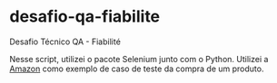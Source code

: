 # desafio-qa-fiabilite
Desafio Técnico QA - Fiabilité

Nesse script, utilizei o pacote Selenium junto com o Python.
Utilizei a <a href src="https://www.amazon.com.br">Amazon</a> como exemplo de caso de teste da compra de um produto.
